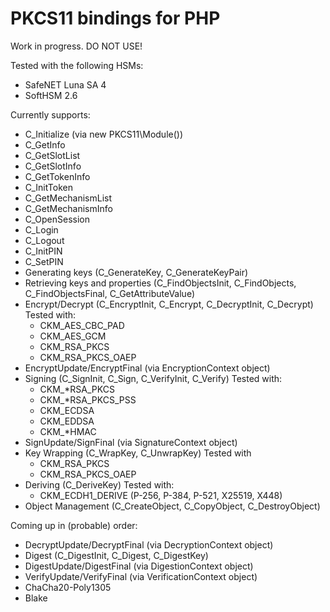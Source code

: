 # PKCS11 bindings for PHP

Work in progress. DO NOT USE!

Tested with the following HSMs:
* SafeNET Luna SA 4
* SoftHSM 2.6

Currently supports:

* C_Initialize (via new PKCS11\Module())
* C_GetInfo
* C_GetSlotList
* C_GetSlotInfo
* C_GetTokenInfo
* C_InitToken
* C_GetMechanismList
* C_GetMechanismInfo
* C_OpenSession
* C_Login
* C_Logout
* C_InitPIN
* C_SetPIN
* Generating keys (C_GenerateKey, C_GenerateKeyPair)
* Retrieving keys and properties (C_FindObjectsInit, C_FindObjects, C_FindObjectsFinal, C_GetAttributeValue)
* Encrypt/Decrypt (C_EncryptInit, C_Encrypt, C_DecryptInit, C_Decrypt) Tested with:
  * CKM_AES_CBC_PAD
  * CKM_AES_GCM
  * CKM_RSA_PKCS
  * CKM_RSA_PKCS_OAEP
* EncryptUpdate/EncryptFinal (via EncryptionContext object)
* Signing (C_SignInit, C_Sign, C_VerifyInit, C_Verify) Tested with:
  * CKM_*RSA_PKCS
  * CKM_*RSA_PKCS_PSS
  * CKM_ECDSA
  * CKM_EDDSA
  * CKM_*HMAC
* SignUpdate/SignFinal (via SignatureContext object)
* Key Wrapping (C_WrapKey, C_UnwrapKey) Tested with 
  * CKM_RSA_PKCS
  * CKM_RSA_PKCS_OAEP
* Deriving (C_DeriveKey) Tested with:
  * CKM_ECDH1_DERIVE (P-256, P-384, P-521, X25519, X448)
* Object Management (C_CreateObject, C_CopyObject, C_DestroyObject)

Coming up in (probable) order:
* DecryptUpdate/DecryptFinal (via DecryptionContext object)
* Digest (C_DigestInit, C_Digest, C_DigestKey)
* DigestUpdate/DigestFinal (via DigestionContext object)
* VerifyUpdate/VerifyFinal (via VerificationContext object)
* ChaCha20-Poly1305
* Blake

